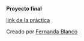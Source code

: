 **Proyecto final**



[link de la práctica](https://ferblanco06.github.io/Proyecto2-2/)

Creado por [Fernanda Blanco](https://github.com/FerBlanco06)
